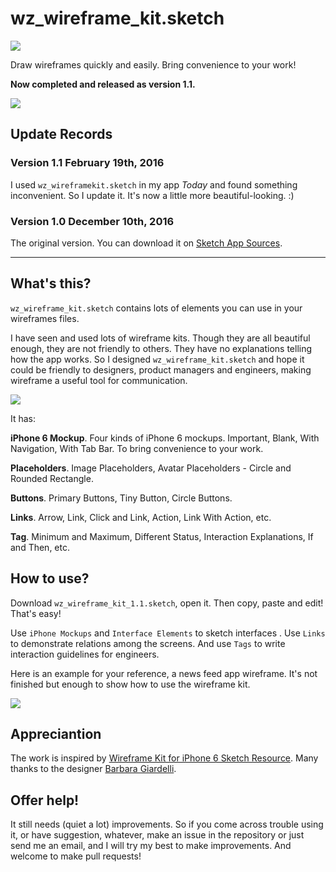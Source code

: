# wz_wireframe_kit.sketch

![](https://github.com/wendzhue/wz_wireframe_kit_sketch/blob/master/Preview/preview.png)

Draw wireframes quickly and easily. Bring convenience to your work!

**Now completed and released as version 1.1.**

![](https://github.com/wendzhue/wz_wireframe_kit_sketch/blob/master/Preview/preview-1.png)

## Update Records

### Version 1.1 February 19th, 2016

I used `wz_wireframekit.sketch` in my app *Today* and found something inconvenient. So I update it. It's now a little more beautiful-looking. :)

### Version 1.0 December 10th, 2016

The original version. You can download it on [Sketch App Sources](http://www.sketchappsources.com/free-source/1687-wz-wireframe-kit-sketch-freebie-resource.html).

---

## What's this?

`wz_wireframe_kit.sketch` contains lots of elements you can use in your wireframes files.

I have seen and used lots of wireframe kits. Though they are all beautiful enough, they are not friendly to others. They have no explanations telling how the app works. So I designed `wz_wireframe_kit.sketch` and hope it could be friendly to designers, product managers and engineers, making wireframe a useful tool for communication.

![](https://github.com/wendzhue/wz_wireframe_kit_sketch/blob/master/Preview/preview-3.png)

It has:

**iPhone 6 Mockup**. Four kinds of iPhone 6 mockups. Important, Blank, With Navigation, With Tab Bar. To bring convenience to your work.

**Placeholders**. Image Placeholders, Avatar Placeholders - Circle and Rounded Rectangle.

**Buttons**. Primary Buttons, Tiny Button, Circle Buttons.

**Links**. Arrow, Link, Click and Link, Action, Link With Action, etc.

**Tag**. Minimum and Maximum, Different Status, Interaction Explanations, If and Then, etc.

## How to use?

Download `wz_wireframe_kit_1.1.sketch`, open it. Then copy, paste and edit! That's easy!

Use `iPhone Mockups` and `Interface Elements` to sketch interfaces . Use `Links` to demonstrate relations among the screens. And use `Tags` to write interaction guidelines for engineers.

Here is an example for your reference, a news feed app wireframe. It's not finished but enough to show how to use the wireframe kit.

![](https://github.com/wendzhue/wz_wireframe_kit_sketch/blob/master/Preview/preview-2.png)

## Appreciantion

The work is inspired by [Wireframe Kit for iPhone 6 Sketch Resource](http://www.sketchappsources.com/free-source/1091-wireframe-kit-iphone-6-sketch-freebie-resource.html). Many thanks to the designer [Barbara Giardelli](http://www.sketchappsources.com/contributor/bgiardelli).

## Offer help!

It still needs (quiet a lot) improvements. So if you come across trouble using it, or have suggestion, whatever, make an issue in the repository or just send me an email, and I will try my best to make improvements. And welcome to make pull requests!
